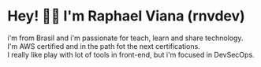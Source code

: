 # Hey! 👋🏼  I'm Raphael Viana (rnvdev)

i'm from Brasil and i'm passionate for teach, learn and share technology.<br>
I'm AWS certified and in the path fot the next certifications.<br>
I really like play with lot of tools in front-end, but i'm focused in DevSecOps.
